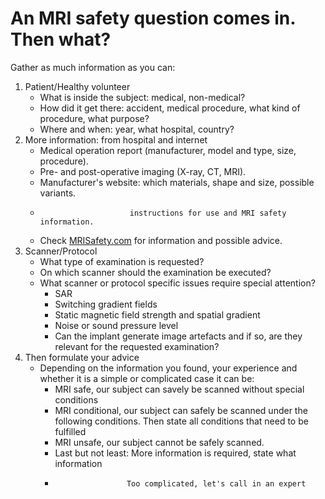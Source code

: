 # An MRI safety question comes in. Then what?

Gather as much information as you can:

1. Patient/Healthy volunteer
   * What is inside the subject: medical, non-medical?
   * How did it get there: accident, medical procedure, what kind of procedure, what purpose?
   * Where and when: year, what hospital, country?
1. More information: from hospital and internet
   * Medical operation report (manufacturer, model and type, size, procedure).
   * Pre- and post-operative imaging (X-ray, CT, MRI).
   * Manufacturer's website: which materials, shape and size, possible variants.
   *                         instructions for use and MRI safety information.
   * Check [MRISafety.com](http://mrisafety.com) for information and possible advice.
1. Scanner/Protocol
   * What type of examination is requested?
   * On which scanner should the examination be executed?
   * What scanner or protocol specific issues require special attention?
     * SAR
     * Switching gradient fields
     * Static magnetic field strength and spatial gradient
     * Noise or sound pressure level
     * Can the implant generate image artefacts and if so, are they relevant for the requested examination? 
1. Then formulate your advice
   * Depending on the information you found, your experience and whether it is a simple or complicated case it can be:
     * MRI safe, our subject can savely be scanned without special conditions
     * MRI conditional, our subject can safely be scanned under the following conditions. Then state all conditions that need to be fulfilled
     * MRI unsafe, our subject cannot be safely scanned. 
     * Last but not least: More information is required, state what information
     *                     Too complicated, let's call in an expert


